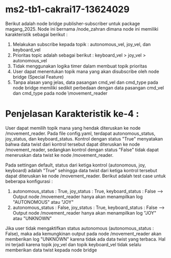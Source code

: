 # ms2-tb1-cakrai17-13624029

Berikut adalah node bridge publisher-subscriber untuk package magang_2025. Node ini bernama /node_zahran dimana node ini memiliki karakteristik sebagai berikut :
1. Melakukan subscribe kepada topik : autonomous_vel, joy_vel, dan keyboard_vel
2. Prioritas topic adalah sebagai berikut : keyboard_vel > joy_vel > autonomous_vel
3. Tidak menggunakan logika timer dalam membuat topik prioritas
4. User dapat menentukan topik mana yang akan disubscribe oleh node bridge (Special Feature)
5. Tanpa alasan yang jelas, data pasangan cmd_vel dan cmd_type pada node bridge memiliki sedikit perbedaan dengan data pasangan cmd_vel dan cmd_type pada node \movement_reader

# Penjelasan Karakteristik ke-4 :
User dapat memilih topik mana yang hendak diteruskan ke node /movement_reader. Pada file config.yaml, terdapat autonomous_status, joy_status, dan keyboard_status. Kontrol dengan status "True" menyatakan bahwa data twist dari kontrol tersebut dapat diteruskan ke node /movement_reader, sedangkan kontrol dengan status "False" tidak dapat meneruskan data twist ke node /movement_reader.

Pada settingan default, status dari ketiga kontrol (autonomous, joy, keyboard) adalah "True" sehingga data twist dari ketiga kontrol tersebut dapat diteruskan ke node /movement_reader. Berikut adalah test case untuk beberapa konfigurasi :
1. autonomous_status : True, joy_status : True, keyboard_status : False --> Output node /movement_reader hanya akan menampilkan log "AUTONOMOUS" atau "JOY"
2. autonomous_status : False, joy_status : True, keyboard_status : False --> Output node /movement_reader hanya akan menampilkan log "JOY" atau "UNKNOWN"

Jika user tidak mengaktifkan status autonomous (autonomous_status : False), maka ada kemungkinan output pada node /movement_reader akan memberikan log "UNKNOWN" karena tidak ada data twist yang terbaca. Hal ini terjadi karena topik joy_vel dan topik keyboard_vel tidak selalu memberikan data twist kepada node bridge
